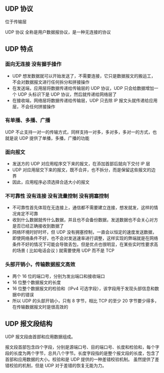 ## UDP 协议

位于传输层

UDP 协议 全称是用户数据报协议，是一种无连接的协议

## UDP 特点

### 面向无连接 没有握手操作

- UDP 想发数据就可以开始发送了，不需要连接，它只是数据报文的搬运工，不会对数据报文进行任何拆分和拼接操作
- 在发送端，应用层将数据传递给传输层的 UDP 协议，UDP 只会给数据增加一个 UDP 头标识下是 UDP 协议，然后就传递给网络层了
- 在接收端，网络层将数据传递给传输层，UDP 只去除 IP 报文头就传递给应用层，不会任何拼接操作

### 有单播、多播、广播

UDP 不止支持一对一的传输方式，同样支持一对多，多对多，多对一的方式，也就是说 UDP 提供了单播，多播，广播的功能

### 面向报文

- 发送方的 UDP 对应用程序交下来的报文，在添加首部后就向下交付 IP 层
- UDP 对应用层交下来的报文，既不合并，也不拆分，而是保留这些报文的边界
- 因此，应用程序必须选择合适大小的报文

### 不可靠性 没有连接 没有流量控制 没有拥塞控制

- 不可靠性首先体现在无连接上，通信都不需要建立连接，想发就发，这样的情况肯定不可靠
- 收到什么数据就传什么数据，并且也不会备份数据，发送数据也不会关心对方是否已经正确接收到数据了
- 网络环境时好时坏，但 UDP 没有拥塞控制，一直会以恒定的速度发送数据，即使网络条件不好，也不会对发送速率进行调整，这样实现的弊端就是在网络条件不好的情况下可能会导致丢包，但是优点也很明显，在某些实时性要求高的场景 ( 比如电话会议 ) 就需要使用 UDP 而不是 TCP

### 头部开销小，传输数据报文高效

- 两个 16 位的端口号，分别为发出端口和接收端口
- 16 位整个数据报文的长度
- 16 位整个数据报文的检验和（IPv4 可选字段），该字段用于发现头部信息和数据中的错误
- 所以 UDP 的头部开销小，只有 8 字节，相比 TCP 的至少 20 字节要少得多，在传输数据报文时是很高效的

## UDP 报文段结构

UDP 报文段由首部和应用数据组成。

报文段首部包含四个字段，分别是源端口号、目的端口号、长度和检验和，每个字段的长度为两个字节，总共八个字节。长度字段指的是整个报文段的长度，包含了首部和应用数据的大小。校验和是 UDP 提供的一种差错校验机制。 虽然提供了差错校验的机制，但是 UDP 对于差错的恢复无能为力。
